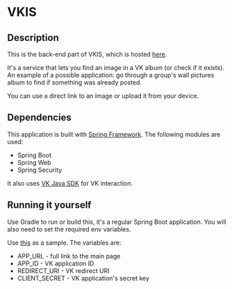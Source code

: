 # VKIS
## Description
This is the back-end part of VKIS, which is hosted [here](https://vkis.nightori.ru).

It's a service that lets you find an image in a VK album (or check if it exists). An example of a possible application: go through a group's wall pictures album to find if something was already posted. 

You can use a direct link to an image or upload it from your device.
## Dependencies
This application is built with [Spring Framework](https://spring.io/projects/spring-framework). The following modules are used:
- Spring Boot
- Spring Web
- Spring Security

It also uses [VK Java SDK](https://github.com/VKCOM/vk-java-sdk) for VK interaction.
## Running it yourself
Use Gradle to run or build this, it's a regular Spring Boot application. You will also need to set the required env variables.

Use [this](src/main/resources/application.properties.sample) as a sample. The variables are:
 - APP_URL - full link to the main page
 - APP_ID - VK application ID
 - REDIRECT_URI - VK redirect URI
 - CLIENT_SECRET - VK application's  secret key
